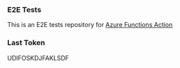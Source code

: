 ### E2E Tests
This is an E2E tests repository for [Azure Functions Action](https://github.com/Azure/functions-action)

### Last Token
UDIFOSKDJFAKLSDF
